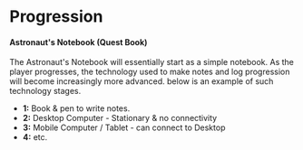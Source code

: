 # Progression

#### Astronaut's Notebook (Quest Book)
The Astronaut's Notebook will essentially start as a simple notebook. 
As the player progresses, the technology used to make notes and log progression will
become increasingly more advanced. below is an example of such technology stages.

- **1:** Book & pen to write notes.
- **2:** Desktop Computer - Stationary & no connectivity
- **3:** Mobile Computer / Tablet - can connect to Desktop
- **4:** etc.